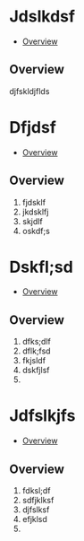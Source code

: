 
# Jdslkdsf

* [Overview](#overview)


## Overview
      
djfskldjflds




# Dfjdsf

* [Overview](#overview)


## Overview
      
1. fjdsklf
2. jkdsklfj
3. skjdlf
4. oskdf;s




# Dskfl;sd

* [Overview](#overview)


## Overview
      
1. dfks;dlf
2.  dflk;fsd
3.  fkjsldf
4.  dskfjlsf
5.




# Jdfslkjfs

* [Overview](#overview)


## Overview
      
1. fdksl;df
2.  sdfjklksf
3.  djfslksf
4.  efjklsd
5.



